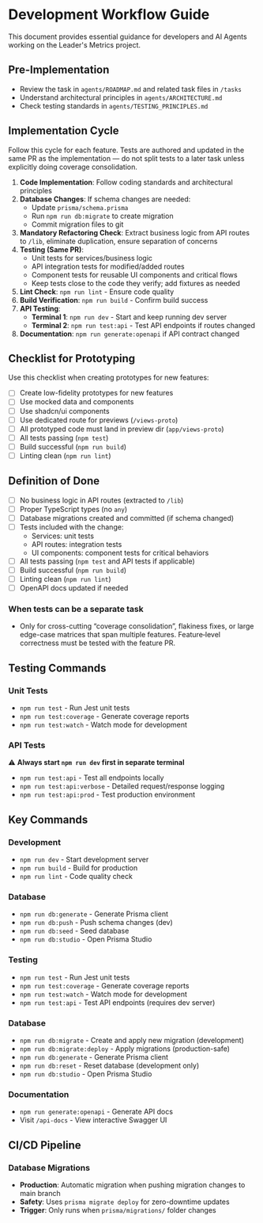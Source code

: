 # Development Workflow Guide

This document provides essential guidance for developers and AI Agents working on the Leader's Metrics project.

## Pre-Implementation
- Review the task in `agents/ROADMAP.md` and related task files in `/tasks`
- Understand architectural principles in `agents/ARCHITECTURE.md`
- Check testing standards in `agents/TESTING_PRINCIPLES.md`

## Implementation Cycle

Follow this cycle for each feature. Tests are authored and updated in the same PR as the implementation — do not split tests to a later task unless explicitly doing coverage consolidation.

1. **Code Implementation**: Follow coding standards and architectural principles
2. **Database Changes**: If schema changes are needed:
   - Update `prisma/schema.prisma`
   - Run `npm run db:migrate` to create migration
   - Commit migration files to git
3. **Mandatory Refactoring Check**: Extract business logic from API routes to `/lib`, eliminate duplication, ensure separation of concerns
4. **Testing (Same PR)**:
   - Unit tests for services/business logic
   - API integration tests for modified/added routes
   - Component tests for reusable UI components and critical flows
   - Keep tests close to the code they verify; add fixtures as needed
5. **Lint Check**: `npm run lint` - Ensure code quality
6. **Build Verification**: `npm run build` - Confirm build success
7. **API Testing**:
   - **Terminal 1**: `npm run dev` - Start and keep running dev server
   - **Terminal 2**: `npm run test:api` - Test API endpoints if routes changed
8. **Documentation**: `npm run generate:openapi` if API contract changed

## Checklist for Prototyping

Use this checklist when creating prototypes for new features:

- [ ] Create low-fidelity prototypes for new features
- [ ] Use mocked data and components
- [ ] Use shadcn/ui components
- [ ] Use dedicated route for previews (`/views-proto`)
- [ ] All prototyped code must land in preview dir (`app/views-proto`)
- [ ] All tests passing (`npm test`)
- [ ] Build successful (`npm run build`)
- [ ] Linting clean (`npm run lint`)

## Definition of Done

- [ ] No business logic in API routes (extracted to `/lib`)
- [ ] Proper TypeScript types (no `any`)
- [ ] Database migrations created and committed (if schema changed)
- [ ] Tests included with the change:
  - Services: unit tests
  - API routes: integration tests
  - UI components: component tests for critical behaviors
- [ ] All tests passing (`npm test` and API tests if applicable)
- [ ] Build successful (`npm run build`)
- [ ] Linting clean (`npm run lint`)
- [ ] OpenAPI docs updated if needed

### When tests can be a separate task
- Only for cross-cutting “coverage consolidation”, flakiness fixes, or large edge-case matrices that span multiple features. Feature‑level correctness must be tested with the feature PR.

## Testing Commands

### Unit Tests
- `npm run test` - Run Jest unit tests
- `npm run test:coverage` - Generate coverage reports
- `npm run test:watch` - Watch mode for development

### API Tests
⚠️ **Always start `npm run dev` first in separate terminal**
- `npm run test:api` - Test all endpoints locally
- `npm run test:api:verbose` - Detailed request/response logging
- `npm run test:api:prod` - Test production environment

## Key Commands

### Development
- `npm run dev` - Start development server
- `npm run build` - Build for production  
- `npm run lint` - Code quality check

### Database
- `npm run db:generate` - Generate Prisma client
- `npm run db:push` - Push schema changes (dev)
- `npm run db:seed` - Seed database
- `npm run db:studio` - Open Prisma Studio

### Testing  
- `npm run test` - Run Jest unit tests
- `npm run test:coverage` - Generate coverage reports
- `npm run test:watch` - Watch mode for development
- `npm run test:api` - Test API endpoints (requires dev server)

### Database
- `npm run db:migrate` - Create and apply new migration (development)
- `npm run db:migrate:deploy` - Apply migrations (production-safe)
- `npm run db:generate` - Generate Prisma client
- `npm run db:reset` - Reset database (development only)
- `npm run db:studio` - Open Prisma Studio

### Documentation
- `npm run generate:openapi` - Generate API docs
- Visit `/api-docs` - View interactive Swagger UI

## CI/CD Pipeline

### Database Migrations
- **Production**: Automatic migration when pushing migration changes to main branch
- **Safety**: Uses `prisma migrate deploy` for zero-downtime updates
- **Trigger**: Only runs when `prisma/migrations/` folder changes
